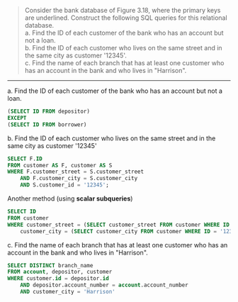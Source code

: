 > Consider the bank database of Figure 3.18, where the primary keys are underlined. 
> Construct the following SQL queries for this relational database. <br>
> a. Find the ID of each customer of the bank who has an account but not a loan. <br>
> b. Find the ID of each customer who lives on the same street and in the same city
> as customer '12345'. <br>
> c. Find the name of each branch that has at least one customer who has an account
> in the bank and who lives in "Harrison". <br>

--------------------------------

a. Find the ID of each customer of the bank who has an account but not a loan.

```sql 
(SELECT ID FROM depositor)
EXCEPT 
(SELECT ID FROM borrower)
```

b. Find the ID of each customer who lives on the same street and in the same city 
as customer '12345'

```sql 
SELECT F.ID
FROM customer AS F, customer AS S
WHERE F.customer_street = S.customer_street
    AND F.customer_city = S.customer_city
    AND S.customer_id = '12345';
```

Another method (using **scalar subqueries**)

```sql
SELECT ID 
FROM customer 
WHERE customer_street = (SELECT customer_street FROM customer WHERE ID = '12345') AND 
    customer_city = (SELECT customer_city FROM customer WHERE ID = '12345')
```

c. Find the name of each branch that has at least one customer who has an account
in the bank and who lives in "Harrison".

```sql
SELECT DISTINCT branch_name
FROM account, depositor, customer 
WHERE customer.id = depositor.id
    AND depositor.account_number = account.account_number 
    AND customer_city = 'Harrison'
```